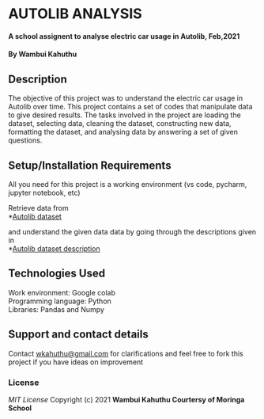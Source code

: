 # AUTOLIB ANALYSIS
#### A school assignent to analyse electric car usage in Autolib, Feb,2021

#### By **Wambui Kahuthu**

## Description
The objective of this project was to understand the electric car usage in Autolib over time. This project contains a set of codes that manipulate data to give desired results. The tasks involved in the project are loading the dataset, selecting data, cleaning the dataset, constructing new data, formatting the dataset, and analysing data by answering a set of given questions.

## Setup/Installation Requirements
All you need for this project is a working environment (vs code, pycharm, jupyter notebook, etc)  
  
Retrieve data from  
*[Autolib dataset](http://bit.ly/autolib_dataset)  

and understand the given data data by going through the descriptions given in   
*[Autolib dataset description](https://drive.google.com/a/moringaschool.com/file/d/13DXF2CFWQLeYxxHFekng8HJnH_jtbfpN/view?usp=sharing)

## Technologies Used
Work environment: Google colab  
Programming language: Python  
Libraries: Pandas and Numpy  
## Support and contact details
Contact wkahuthu@gmail.com for clarifications and feel free to fork this project if you have ideas on improvement
### License
*MIT License*
Copyright (c) 2021 **Wambui Kahuthu Courtersy of Moringa School**

